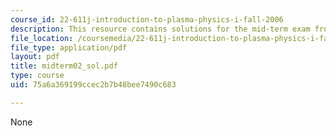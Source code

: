 ```yaml
---
course_id: 22-611j-introduction-to-plasma-physics-i-fall-2006
description: This resource contains solutions for the mid-term exam from 2002.
file_location: /coursemedia/22-611j-introduction-to-plasma-physics-i-fall-2006/75a6a369199ccec2b7b48bee7490c683_midterm02_sol.pdf
file_type: application/pdf
layout: pdf
title: midterm02_sol.pdf
type: course
uid: 75a6a369199ccec2b7b48bee7490c683

---
```

None